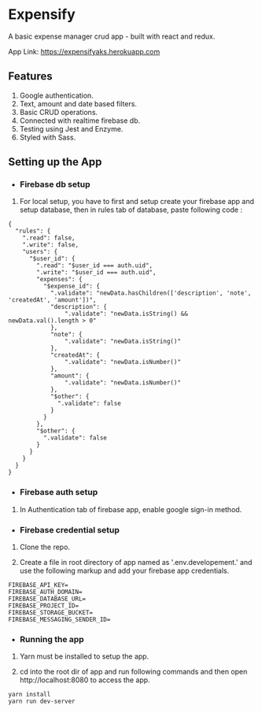 
# Expensify
A basic expense manager crud app - built with react and redux.

App Link: https://expensifyaks.herokuapp.com

## Features
1. Google authentication.
1. Text, amount and date based filters.
1. Basic CRUD operations.
1. Connected with realtime firebase db.
1. Testing using Jest and Enzyme.
1. Styled with Sass.

## Setting up the App

* ### Firebase db setup
1. For local setup, you have to first and setup create your firebase app and setup database, then in 
rules tab of database, paste following code : 
```
{
  "rules": {
    ".read": false,
    ".write": false,
    "users": {
      "$user_id": {
        ".read": "$user_id === auth.uid",
        ".write": "$user_id === auth.uid",
        "expenses": {
          "$expense_id": {
            ".validate": "newData.hasChildren(['description', 'note', 'createdAt', 'amount'])",
            "description": { 
            	".validate": "newData.isString() && newData.val().length > 0"
            },
            "note": { 
            	".validate": "newData.isString()"
            },
            "createdAt": { 
            	".validate": "newData.isNumber()"
            },
            "amount": { 
            	".validate": "newData.isNumber()"
            },
            "$other": {
              ".validate": false
            }
          }
        },
        "$other": {
          ".validate": false
        }
      }
    }
  }
}
```
* ### Firebase auth setup
1. In Authentication tab of firebase app, enable google sign-in method.

* ### Firebase credential setup
1. Clone the repo.

1. Create a file in root directory of app named as '.env.developement.' and use the following markup and add your firebase app credentials.
```
FIREBASE_API_KEY=
FIREBASE_AUTH_DOMAIN=
FIREBASE_DATABASE_URL=
FIREBASE_PROJECT_ID=
FIREBASE_STORAGE_BUCKET=
FIREBASE_MESSAGING_SENDER_ID=
```
* ### Running the app
1. Yarn must be installed to setup the app.

1. cd into the root dir of app and run following commands and then open http://localhost:8080 to access the app. 
```
yarn install
yarn run dev-server
```






